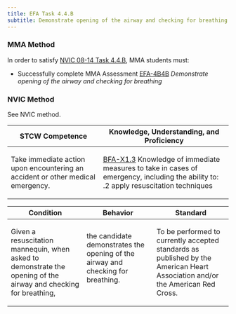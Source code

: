 ```yaml
---
title: EFA Task 4.4.B 
subtitle: Demonstrate opening of the airway and checking for breathing
---
```



### MMA Method

In order to satisfy  [NVIC 08-14  Task  4.4.B](/stcw23/assets/images/nvic-08-14.pdf), MMA students must:

* Successfully complete MMA Assessment  [EFA-4B4B](EFA-4B4B) *Demonstrate opening of the airway and checking for breathing*


### NVIC Method

<a onclick="togglevisibility('nvic_methods')" >See NVIC method.</a>

<div id='nvic_methods' class='hide'>

<table>
<thead>
<tr>
<th class='forty'> STCW Competence </th>
<th class='sixty'> Knowledge, Understanding, and Proficiency </th>
</tr>
</thead>




<tbody>
<tr><td markdown='1'>

Take immediate action upon encountering an accident or other medical emergency.

</td><td markdown='1'>

[BFA-X1.3](../../tables/613.html#BFA-X1.3) Knowledge of immediate measures to take in cases of emergency, including the ability to:
.2  apply resuscitation techniques

</td></tr>


</tbody>
</table>


<table>
<thead>
<tr><th class='twenty'>  Condition </th><th class='twenty'> Behavior </th><th  class='sixty'>Standard </th></tr>
</thead>
<tbody >



<tr><td markdown='1'>

Given a resuscitation mannequin, when asked to demonstrate the opening of the airway and checking for breathing,

</td><td markdown='1'>

the candidate demonstrates the opening of the airway and checking for breathing.

<br>

<div class="tooltip">
<span class="tooltiptext">
</span>
</div>


</td><td markdown='1'>

To be performed to currently accepted standards as published by the American Heart Association and/or the American Red Cross.

</td></tr>
</tbody>
</table>
</div>
